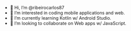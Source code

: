- 👋 Hi, I’m @ribeirocarlos87
- 👀 I’m interested in coding mobile applications and web.
- 🌱 I’m currently learning Kotlin w/ Android Studio.
- 💞️ I’m looking to collaborate on Web apps w/ JavaScript.
